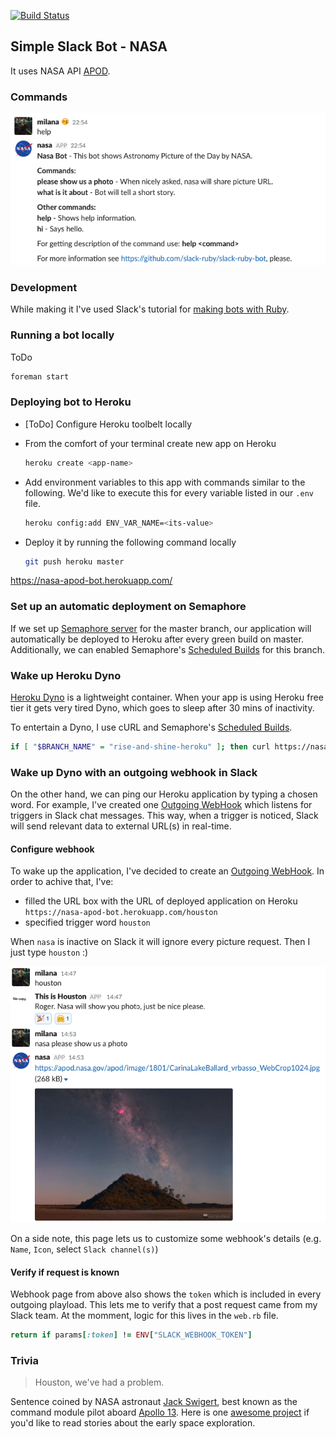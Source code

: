 [![Build Status](https://semaphoreci.com/api/v1/projects/3e0d49e4-8e5e-48d4-9a1f-9308bd19b3cf/1695126/badge.svg)](https://semaphoreci.com/mstojadinov/nasa)

## Simple Slack Bot - NASA

It uses NASA API [APOD].

### Commands

![commands](public/commands.png)

### Development

While making it I've used Slack's tutorial for [making bots with Ruby](https://github.com/slack-ruby/slack-ruby-bot/blob/master/TUTORIAL.md "Slack-Ruby-Bot Tutorial").

### Running a bot locally

ToDo

```bash
foreman start
```

### Deploying bot to Heroku

- [ToDo] Configure Heroku toolbelt locally
- From the comfort of your terminal create new app on Heroku

    ```bash
    heroku create <app-name>
    ```
- Add environment variables to this app with commands similar to the following.
We'd like to execute this for every variable listed in our `.env` file.

    ```bash
    heroku config:add ENV_VAR_NAME=<its-value>
    ```

- Deploy it by running the following command locally

    ```bash
    git push heroku master
    ```
https://nasa-apod-bot.herokuapp.com/

### Set up an automatic deployment on Semaphore

If we set up [Semaphore server] for the master branch,
our application will automatically be deployed to Heroku after every green build on master.
Additionally, we can enabled Semaphore's [Scheduled Builds] for this branch.

### Wake up Heroku Dyno

[Heroku Dyno] is a lightweight container. When your app is using Heroku free tier
it gets very tired Dyno, which goes to sleep after 30 mins of inactivity.

To entertain a Dyno, I use cURL and Semaphore's [Scheduled Builds].

```bash
if [ "$BRANCH_NAME" = "rise-and-shine-heroku" ]; then curl https://nasa-apod-bot.herokuapp.com/; fi
```

### Wake up Dyno with an outgoing webhook in Slack

On the other hand, we can ping our Heroku application by typing a chosen word.
For example, I've created one [Outgoing WebHook] which listens for triggers in Slack chat messages.
This way, when a trigger is noticed, Slack will send relevant data to external URL(s) in real-time.

#### Configure webhook

To wake up the application, I've decided to create an [Outgoing WebHook].
In order to achive that,  I've:

- filled the URL box with the URL of deployed application on Heroku
`https://nasa-apod-bot.herokuapp.com/houston`
- specified trigger word `houston`

When `nasa` is inactive on Slack it will ignore every picture request.
Then I just type `houston` :)

![houston](public/houston.png)

On a side note, this page lets us to customize some webhook's details
(e.g. `Name`, `Icon`, select `Slack channel(s)`)

#### Verify if request is known

Webhook page from above also shows the `token` which is included in every outgoing playload.
This lets me to verify that a post request came from my Slack team.
At the momment, logic for this lives in the `web.rb` file.

```ruby
return if params[:token] != ENV["SLACK_WEBHOOK_TOKEN"]
```

### Trivia

> Houston, we've had a problem.

Sentence coined by NASA astronaut [Jack Swigert](https://www.jsc.nasa.gov/Bios/htmlbios/swigert-jl.html),
best known as the command module pilot aboard [Apollo 13](https://history.nasa.gov/SP-350/ch-13-1.html).
Here is one [awesome project](http://spacelog.org/) if you'd like to read stories about the early space exploration.

[APOD]: https://api.nasa.gov/api.html#apod
[making bots with Ruby]: https//github.com/slack-ruby/slack-ruby-bot/blob/master/TUTORIAL.md
[Semaphore server]: https://semaphoreci.com/docs/deploying-to-heroku.html
[Scheduled Builds]: https://semaphoreci.com/docs/scheduling-builds.html
[Heroku Dyno]: https://www.heroku.com/pricing
[Outgoing WebHook]: https://slack.com/services/new/outgoing-webhook
